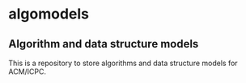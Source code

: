 # algomodels
Algorithm and data structure models
---
This is a repository to store algorithms and data structure models for ACM/ICPC.
